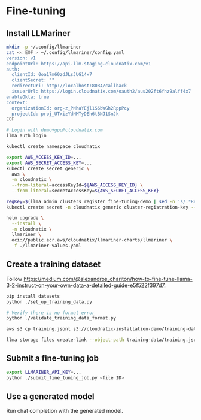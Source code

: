 # Fine-tuning

## Install LLMariner

```bash
mkdir -p ~/.config/llmariner
cat << EOF > ~/.config/llmariner/config.yaml
version: v1
endpointUrl: https://api.llm.staging.cloudnatix.com/v1
auth:
  clientId: 0oa17m60zdJLsJUG14x7
  clientSecret: ""
  redirectUri: http://localhost:8084/callback
  issuerUrl: https://login.cloudnatix.com/oauth2/aus202ft6fhz9alff4x7
enableOkta: true
context:
  organizationId: org-z_PNhaYEjl1S6bWGh2RppPcy
  projectId: proj_UTxizYdNMTyDEh6tBNJ1SnJk
EOF

# Login with demo+gpu@cloudnatix.com
llma auth login
```

```bash
kubectl create namespace cloudnatix

export AWS_ACCESS_KEY_ID=...
export AWS_SECRET_ACCESS_KEY=...
kubectl create secret generic \
  aws \
  -n cloudnatix \
  --from-literal=accessKeyId=${AWS_ACCESS_KEY_ID} \
  --from-literal=secretAccessKey=${AWS_SECRET_ACCESS_KEY}

regKey=$(llma admin clusters register fine-tuning-demo | sed -n 's/.*Registration Key: "\([^"]*\)".*/\1/p')
kubectl create secret -n cloudnatix generic cluster-registration-key --from-literal=regKey=${regKey}
```

```bash
helm upgrade \
  --install \
  -n cloudnatix \
  llmariner \
  oci://public.ecr.aws/cloudnatix/llmariner-charts/llmariner \
  -f ./llmariner-values.yaml
```

## Create a training dataset

Follow <https://medium.com/@alexandros_chariton/how-to-fine-tune-llama-3-2-instruct-on-your-own-data-a-detailed-guide-e5f522f397d7>.

```bash
pip install datasets
python ./set_up_training_data.py

# Verify there is no format error
python ./validate_training_data_format.py

aws s3 cp training.jsonl s3://cloudnatix-installation-demo/training-data/training.jsonl

llma storage files create-link --object-path training-data/training.jsonl --purpose fine-tune
```

## Submit a fine-tuning job

```bash
export LLMARINER_API_KEY=...
python ./submit_fine_tuning_job.py <file ID>
```

## Use a generated model

Run chat completion with the generated model.
